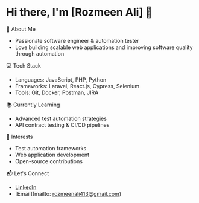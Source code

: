 # Hi there, I'm [Rozmeen Ali] 👋

🚀 About Me
- Passionate software engineer & automation tester
- Love building scalable web applications and improving software quality through automation

💻 Tech Stack
- Languages: JavaScript, PHP, Python  
- Frameworks: Laravel, React.js, Cypress, Selenium  
- Tools: Git, Docker, Postman, JIRA

📚 Currently Learning
- Advanced test automation strategies
- API contract testing & CI/CD pipelines

🌟 Interests
- Test automation frameworks
- Web application development
- Open-source contributions

📬 Let's Connect
- [LinkedIn](https://www.linkedin.com/in/rozmeen-ali-62b573357/)  
- [Email](mailto: rozmeenali413@gmail.com)

